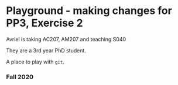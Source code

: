 # Playground - making changes for PP3, Exercise 2

Avriel is taking AC207, AM207 and teaching S040

They are a 3rd year PhD student.

A place to play with `git`.

### Fall 2020
